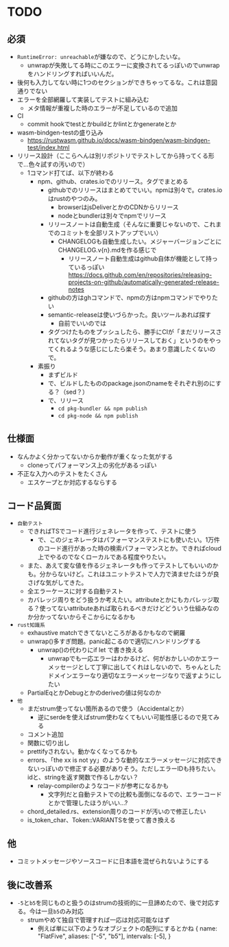 # TODO

## 必須

- `RuntimeError: unreachable`が嫌なので、どうにかしたいな。
  - unwrapが失敗してる時にこのエラーに変換されてるっぽいのでunwrapをハンドリングすればいいんだ。
- 後何も入力してない時に1つのセクションができちゃってるな。これは意図通りでない
- エラーを全部網羅して実装してテストに組み込む
  - メタ情報が重複した時のエラーが不足しているので追加
- CI
  - commit hookでtestとかbuildとかlintとかgenerateとか
- wasm-bindgen-testの盛り込み
  - <https://rustwasm.github.io/docs/wasm-bindgen/wasm-bindgen-test/index.html>
- リリース設計（ここらへんは別リポジトリでテストしてから持ってくる形で…色々試すの汚いので）
  - 1コマンド打てば、以下が終わる
    - npm、github、crates.ioでのリリース。タグでまとめる
      - githubでのリリースはまとめてでいい。npmは別々で。crates.ioはrustのやつのみ。
        - browserはjsDeliverとかのCDNからリリース
        - nodeとbundlerは別々でnpmでリリース
      - リリースノートは自動生成（そんなに重要じゃないので、これまでのコミットを全部リストアップでいい）
        - CHANGELOGも自動生成したい。メジャーバージョンごとにCHANGELOG.v{n}.mdを作る感じで
          - リリースノート自動生成はgithub自体が機能として持っているっぽい　<https://docs.github.com/en/repositories/releasing-projects-on-github/automatically-generated-release-notes>
      - githubの方はghコマンドで、npmの方はnpmコマンドでやりたい
      - semantic-releaseは使いづらかった。良いツールあれば探す
        - 自前でいいのでは
      - タグつけたものをプッシュしたら、勝手にCIが「まだリリースされてないタグが見つかったらリリースしておく」というのをやってくれるような感じにしたら楽そう。あまり意識したくないので。
    - 素振り
      - まずビルド
      - で、ビルドしたもののpackage.jsonのnameをそれぞれ別のにする？（sed？）
      - で、リリース
        - `cd pkg-bundler && npm publish`
        - `cd pkg-node && npm publish`

## 仕様面

- なんかよく分かってないからか動作が重くなった気がする
  - cloneってパフォーマンス上の劣化があるっぽい
- 不正な入力へのテストをたくさん
  - エスケープとか対応するならする

## コード品質面

- `自動テスト`
  - できればTSでコード進行ジェネレータを作って、テストに使う
    - で、このジェネレータはパフォーマンステストにも使いたい。1万件のコード進行があった時の検索パフォーマンスとか。できればcloud上でやるのでなくローカルである程度やりたい。
  - また、あえて変な値を作るジェネレータも作ってテストしてもいいのかも。分からないけど。これはユニットテストで人力で済ませたほうが良さげな気がしてきた。
  - 全エラーケースに対する自動テスト
  - カバレッジ周りをどう扱うか考えたい。attributeとかにもカバレッジ取る？使ってないattributeあれば取られるべきだけどどういう仕組みなのか分かってないからそこからになるかも
- `rust知識系`
  - exhaustive matchできてないところがあるかもなので網羅
  - unwrap()多すぎ問題。panic起こるので適切にハンドリングする
    - unwrap()の代わりにif let で書き換える
      - unwrapでも一応エラーはわかるけど、何がおかしいのかエラーメッセージとして丁寧に出してくれはしないので、ちゃんとしたドメインエラーなり適切なエラーメッセージなりで返すようにしたい
  - PartialEqとかDebugとかのderiveの値は何なのか
- `他`
  - まだstrum使ってない箇所あるので使う（Accidentalとか）
    - 逆にserdeを使えばstrum使わなくてもいい可能性感じるので見てみる
  - コメント追加
  - 関数に切り出し
  - prettifyされない。動かなくなってるかも
  - errors、「the xx is not yy」のような動的なエラーメッセージに対応できないっぽいので修正する必要がありそう。ただしエラーIDも持ちたい。idと、stringを返す関数で作るしかない？
    - relay-compilerのようなコードが参考になるかも
      - 文字列だと自動テストでの比較も面倒になるので、エラーコードとかで管理したほうがいい…?
  - chord_detailed.rs、extension周りのコードが汚いので修正したい
  - is_token_char、Token::VARIANTSを使って書き換える

## 他

- コミットメッセージやソースコードに日本語を混ぜられないようにする

## 後に改善系

- `-5`と`b5`を同じものと扱うのはstrumの技術的に一旦諦めたので、後で対応する。今は一旦`b5`のみ対応
  - strumやめて独自で管理すれば一応は対応可能なはず
    - 例えば単に以下のようなオブジェクトの配列にするとかね
      {
        name: "FlatFive",
        aliases: ["-5", "b5"],
        intervals: [-5],
      }
